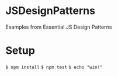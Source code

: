 # JSDesignPatterns
Examples from Essential JS Design Patterns

# Setup
`$ npm install`
`$ npm test`
`$ echo "win!"`
